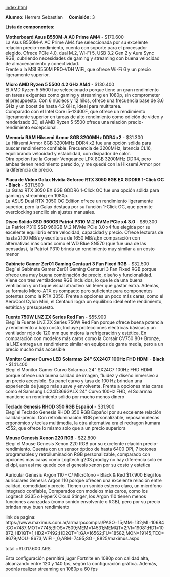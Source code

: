 [index.html](https://github.com/user-attachments/files/22986347/index.html)
<p><strong>Alumno:</strong> Herrera Sebastian &nbsp;&nbsp;&nbsp; <strong>Comisión:</strong> 3</p>

<p><strong>Lista de componentes:</strong></p>

<p><strong>Motherboard Asus B550M-A AC Prime AM4</strong> - $170.600<br>
La Asus B550M-A AC Prime AM4 fue seleccionada por su excelente relación precio-rendimiento, cuenta con soporte para el procesador elegido. Ofrece PCIe 4.0, dual M.2, Wi-Fi 5, USB 3.2 Gen 2 y Aura Sync RGB, cubriendo necesidades de gaming y streaming con buena velocidad de almacenamiento y conectividad.<br>
Frente a la MSI B550M PRO-VDH WiFi, que ofrece Wi-Fi 6 y un precio ligeramente superior.</p>

<p><strong>Micro AMD Ryzen 5 5500 4.2 GHz AM4</strong> - $130.400<br>
El AMD Ryzen 5 5500 fue seleccionado porque tiene un gran rendimiento en tareas exigentes como gaming y streaming en 1080p, sin comprometer el presupuesto. Con 6 núcleos y 12 hilos, ofrece una frecuencia base de 3.6 GHz y un boost de hasta 4.2 GHz, ideal para multitarea.<br>
Comparado con el Intel Core i5-12400F, que ofrece un rendimiento ligeramente superior en tareas de alto rendimiento como edición de video y renderizado 3D, el AMD Ryzen 5 5500 ofrece una relación precio-rendimiento excepcional.</p>

<p><strong>Memoria RAM Hiksemi Armor 8GB 3200MHz DDR4 x2</strong> - $31.300<br>
La Hiksemi Armor 8GB 3200MHz DDR4 x2 fue una opción sólida para buscar rendimiento confiable. Frecuencia de 3200MHz, latencia CL16, equilibrando velocidad y estabilidad, con disipador de calor.<br>
Otra opción fue la Corsair Vengeance LPX 8GB 3200MHz DDR4, pero ambas tienen rendimiento parecido, y me quedé con la Hiksemi Armor por la diferencia de precio.</p>

<p><strong>Placa de Video Galax Nvidia Geforce RTX 3050 6GB EX GDDR6 1-Click OC - Black</strong> - $311.500<br>
La Galax RTX 3050 EX 6GB GDDR6 1-Click OC fue una opción sólida para gaming y streaming en 1080p.<br>
La ASUS Dual RTX 3050 OC Edition ofrece un rendimiento ligeramente superior, pero la Galax destaca por su función 1-Click OC, que permite overclocking sencillo sin ajustes manuales.</p>

<p><strong>Disco Sólido SSD 960GB Patriot P310 M.2 NVMe PCIe x4 3.0</strong> - $89.300<br>
La Patriot P310 SSD 960GB M.2 NVMe PCIe 3.0 x4 fue elegida por su excelente equilibrio entre velocidad, capacidad y precio. Ofrece lecturas de hasta 2100 MB/s y escrituras de 1650 MB/s,En comparación con alternativas más caras como el WD Blue SN570 (que fue una de las pensadas), la Patriot P310 brinda un rendimiento muy similar a un costo menor
</p>

<p><strong>Gabinete Gamer Zer01 Gaming Centauri 3 Fan Fixed RGB</strong> - $32.500<br>
Elegí el Gabinete Gamer Zer01 Gaming Centauri 3 Fan Fixed RGB porque ofrece una muy buena combinación de precio, diseño y funcionalidad. Viene con tres ventiladores RGB incluidos, lo que le da una buena ventilación y un toque visual atractivo sin tener que gastar extra. Además, su formato Micro-ATX es compacto pero suficiente para componentes potentes como la RTX 3050. Frente a opciones un poco más caras, como el AeroCool Cylon Mini, el Centauri logra un equilibrio ideal entre rendimiento, estética y presupuesto.

</p>


<p><strong>Fuente 750W LNZ ZX Series Red Fan</strong> - $55.900<br>
Elegí la Fuente LNZ ZX Series 750W Red Fan porque ofrece buena potencia y rendimiento a bajo costo, Incluye protecciones eléctricas básicas y un ventilador rojo de 120 mm que mejora la refrigeración y estética. En comparación con modelos más caros como la Corsair CV750 80+ Bronze, la LNZ entrega un rendimiento similar en equipos de gama media, pero a un precio mucho más accesible
</p>

<p><strong>Monitor Gamer Curvo LED Solarmax 24" SX24C7 100Hz FHD HDMI - Black</strong> - $141.400<br>
Elegí el Monitor Gamer Curvo Solarmax 24" SX24C7 100Hz FHD HDMI porque ofrece una buena calidad de imagen, fluidez y diseño inmersivo a un precio accesible. Su panel curvo y tasa de 100 Hz brindan una experiencia de juego más suave y envolvente. Frente a opciones más caras como el Samsung LC24D366GALX 24" Curvo 100Hz FHD, el Solarmax mantiene un rendimiento sólido por mucho menos dinero

</p> 

<p><strong>Teclado Genesis RHOD 350 RGB Español</strong> - $31.900<br>
Elegí el Teclado Genesis RHOD 350 RGB Español por su excelente relación calidad-precio. Con retroiluminación RGB personalizable, reposamuñecas ergonómico y teclas multimedia, la otra alternativa era el redragon kumara k552, que ofrece lo mismo solo que a un precio superiora
</p>
<p><strong>Mouse Genesis Xenon 220 RGB</strong> - $22.800<br>
Elegí el Mouse Genesis Xenon 220 RGB por su excelente relación precio-rendimiento. Cuenta con un sensor óptico de hasta 6400 DPI, 7 botones programables y retroiluminación RGB personalizable, comparado con opciones mas caras como Logitech g203 prodigy no hay diferencia solo en el dpi, aun asi me quede con el genesis xenon por su costo y estetica
</p>

<P>Auricular Genesis Argon 110 - C/ MIcrófono - Black & Red $17.900
Elegí los auriculares Genesis Argon 110 porque ofrecen una excelente relación entre calidad, comodidad y precio. Tienen un sonido estéreo claro, un micrófono integrado confiable, Comparados con modelos más caros, como los Logitech G335 o HyperX Cloud Stinger, los Argon 110 tienen menos funciones avanzadas (como sonido envolvente o RGB), pero por su precio brindan muy buen rendimiento
</p>
<p>link de pagina:
 https://www.maximus.com.ar/armarpccompra/PASO=15;MM=132;MI=10684;CO=7487;MOT=7745;BIOS=7509;MEM=14531;MEMQT=2;VI=19081;HD1=10872;HD1QT=1;HD2=7492;HD2QT=1;GA=16562;FU=18582;MON=19145;TEC=8679;MOU=8673;WIFI=_0;ARM=7495;SO=_8825/maximus.aspx
</p>
<p> total =$1.017.600 ARS </p>
<p>Esta configuración permitirá jugar Fortnite en 1080p con calidad alta, alcanzando entre 120 y 140 fps, según la configuración gráfica. Además, podrás realizar streaming en 1080p a 60 fps </P>
</body>
</html>
